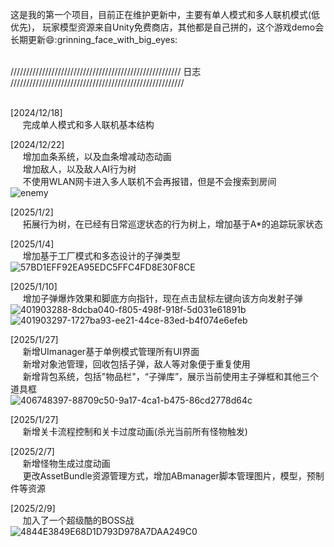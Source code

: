这是我的第一个项目，目前正在维护更新中，主要有单人模式和多人联机模式(低优先)，
玩家模型资源来自Unity免费商店，其他都是自己拼的，这个游戏demo会长期更新:smile::grinning_face_with_big_eyes:
    
<br>//////////////////////////////////////////////////////   日志   ///////////////////////////////////////////////////////<br><br>

  [2024/12/18] <br>
  &nbsp;&nbsp;&nbsp;&nbsp;&nbsp;完成单人模式和多人联机基本结构<br>
  
  [2024/12/22]<br>
  &nbsp;&nbsp;&nbsp;&nbsp;&nbsp;增加血条系统，以及血条增减动态动画<br>
  &nbsp;&nbsp;&nbsp;&nbsp;&nbsp;增加敌人，以及敌人AI行为树<br>
  &nbsp;&nbsp;&nbsp;&nbsp;&nbsp;不使用WLAN网卡进入多人联机不会再报错，但是不会搜索到房间<br>
![enemy](https://github.com/user-attachments/assets/99f54f88-ddb6-4061-b7bb-59f5ed96b002)

  [2025/1/2]<br>
  &nbsp;&nbsp;&nbsp;&nbsp;&nbsp;拓展行为树，在已经有日常巡逻状态的行为树上，增加基于A*的追踪玩家状态

  
  [2025/1/4]<br>
  &nbsp;&nbsp;&nbsp;&nbsp;&nbsp;增加基于工厂模式和多态设计的子弹类型<br>
  ![57BD1EFF92EA95EDC5FFC4FD8E30F8CE](https://github.com/user-attachments/assets/65b4ceba-2e19-47da-bce3-7db73a8c0618)

  [2025/1/10]<br>
  &nbsp;&nbsp;&nbsp;&nbsp;&nbsp;增加子弹爆炸效果和脚底方向指针，现在点击鼠标左键向该方向发射子弹<br>
  ![401903288-8dcba040-f805-498f-918f-5d031e61891b](https://github.com/user-attachments/assets/d31016e9-efdc-490c-8fc3-48c4217c0a43)
  ![401903297-1727ba93-ee21-44ce-83ed-b4f074e6efeb](https://github.com/user-attachments/assets/7e536cd1-3238-4701-a3e2-c8bd84e22462)<br>

  [2025/1/27]<br>
  &nbsp;&nbsp;&nbsp;&nbsp;&nbsp;新增UImanager基于单例模式管理所有UI界面<br>
  &nbsp;&nbsp;&nbsp;&nbsp;&nbsp;新增对象池管理，回收包括子弹，敌人等对象便于重复使用<br>
  &nbsp;&nbsp;&nbsp;&nbsp;&nbsp;新增背包系统，包括"物品栏"，“子弹库”，展示当前使用主子弹框和其他三个道具框<br>
  ![406748397-88709c50-9a17-4ca1-b475-86cd2778d64c](https://github.com/user-attachments/assets/060ab5e3-9a57-4b34-8c88-7e6458b37a5c)


  [2025/1/27]<br>
  &nbsp;&nbsp;&nbsp;&nbsp;&nbsp;新增关卡流程控制和关卡过度动画(杀光当前所有怪物触发)<br>

  [2025/2/7]<br>
  &nbsp;&nbsp;&nbsp;&nbsp;&nbsp;新增怪物生成过度动画<br>
  &nbsp;&nbsp;&nbsp;&nbsp;&nbsp;更改AssetBundle资源管理方式，增加ABmanager脚本管理图片，模型，预制件等资源<br>

  [2025/2/9]<br>
  &nbsp;&nbsp;&nbsp;&nbsp;&nbsp;加入了一个超级酷的BOSS战<br>
  ![4844E3849E68D1D793D978A7DAA249C0](https://github.com/user-attachments/assets/03a658c2-6e4f-4803-9377-1ae2446ce22c)



